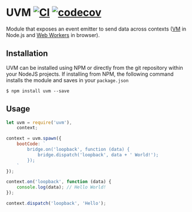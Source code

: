 # UVM [![CI](https://github.com/postmanlabs/uvm/actions/workflows/ci.yml/badge.svg?branch=develop)](https://github.com/postmanlabs/uvm/actions/workflows/ci.yml) [![codecov](https://codecov.io/gh/postmanlabs/uvm/branch/develop/graph/badge.svg)](https://codecov.io/gh/postmanlabs/uvm)

Module that exposes an event emitter to send data across contexts ([VM](https://nodejs.org/api/vm.html) in Node.js and [Web Workers](https://www.w3.org/TR/workers/) in browser).

## Installation
UVM can be installed using NPM or directly from the git repository within your NodeJS projects. If installing from NPM, the following command installs the module and saves in your `package.json`

```console
$ npm install uvm --save
```

## Usage

```javascript
let uvm = require('uvm'),
    context;

context = uvm.spawn({
    bootCode: `
        bridge.on('loopback', function (data) {
            bridge.dispatch('loopback', data + ' World!');
        });
    `
});

context.on('loopback', function (data) {
    console.log(data); // Hello World!
});

context.dispatch('loopback', 'Hello');
```
